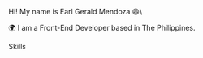 Hi! My name is Earl Gerald Mendoza 😄\

🌍  I am a Front-End Developer based in The Philippines.

Skills

